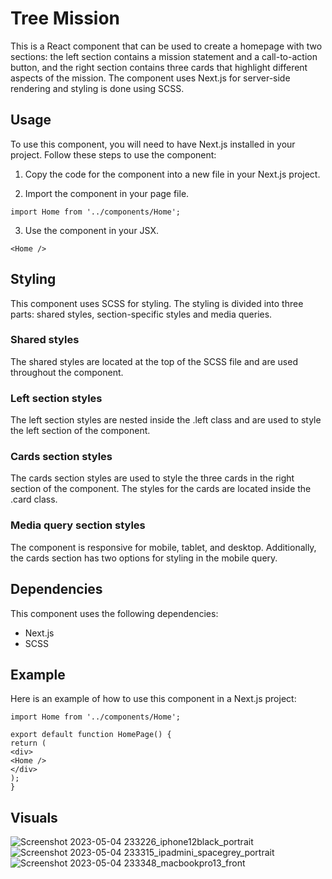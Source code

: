 # Tree Mission

This is a React component that can be used to create a homepage with two sections: the left section contains a mission statement and a call-to-action button, and the right section contains three cards that highlight different aspects of the mission. The component uses Next.js for server-side rendering and styling is done using SCSS.

## Usage

To use this component, you will need to have Next.js installed in your project. Follow these steps to use the component:

1. Copy the code for the component into a new file in your Next.js project.

2. Import the component in your page file.

```
import Home from '../components/Home';
```

3. Use the component in your JSX.

```
<Home />
```

## Styling

This component uses SCSS for styling. The styling is divided into three parts: shared styles, section-specific styles and media queries.

### Shared styles

The shared styles are located at the top of the SCSS file and are used throughout the component.

### Left section styles

The left section styles are nested inside the .left class and are used to style the left section of the component.

### Cards section styles

The cards section styles are used to style the three cards in the right section of the component. The styles for the cards are located inside the .card class.

### Media query section styles

The component is responsive for mobile, tablet, and desktop. Additionally, the cards section has two options for styling in the mobile query.

## Dependencies

This component uses the following dependencies:

- Next.js
- SCSS

## Example

Here is an example of how to use this component in a Next.js project:

```
import Home from '../components/Home';

export default function HomePage() {
return (
<div>
<Home />
</div>
);
}
```

## Visuals

![Screenshot 2023-05-04 233226_iphone12black_portrait](https://user-images.githubusercontent.com/116379561/236337927-6236cc63-56ab-4e14-8f52-33bc9ccacb82.png)
![Screenshot 2023-05-04 233315_ipadmini_spacegrey_portrait](https://user-images.githubusercontent.com/116379561/236337956-5893cc71-f2dd-4ef5-9706-de928a309b43.png)
![Screenshot 2023-05-04 233348_macbookpro13_front](https://user-images.githubusercontent.com/116379561/236338117-0fde7972-a46c-4c8b-832b-ae47f158cc93.png)
